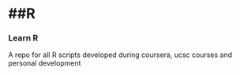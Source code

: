 ##R
=
### Learn R
A repo for all R scripts developed during coursera, ucsc courses and personal development
